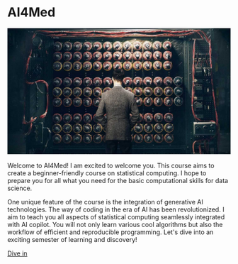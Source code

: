 # AI4Med

![Turing](./assets/covers/chapter_welcome_turing.jpg)

Welcome to AI4Med! I am excited to welcome you. This course aims to create a beginner-friendly course on statistical computing. I hope to prepare you for all what you need for the basic computational skills for data science. 

One unique feature of the course is the integration of generative AI technologies. The way of coding in the era of AI has been revolutionized. 
I aim to teach you all aspects of statistical computing seamlessly integrated with AI copilot. You will not only learn various cool algorithms but also the workflow of efficient and reproducible programming. Let's dive into an exciting semester of learning and discovery!


[Dive in](chapter_syllabus/)
